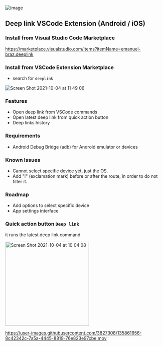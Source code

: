 ![image](https://user-images.githubusercontent.com/3827308/135861079-6f39a13a-393d-4fb6-a487-76652636cd0e.png)
## Deep link VSCode Extension (Android / iOS)

### Install from Visual Studio Code Marketplace
https://marketplace.visualstudio.com/items?itemName=emanuel-braz.deeplink

### Install from VSCode Extension Marketplace
- search for `deeplink`

![Screen Shot 2021-10-04 at 11 49 06](https://user-images.githubusercontent.com/3827308/135874658-9d3f4225-c3ca-4a57-8fc0-59d55ac994c2.png)

  
### Features
- Open deep link from VSCode commands
- Open latest deep link from quick action button
- Deep links history

### Requirements
- Android Debug Bridge (adb) for Android emulator or devices

### Known Issues
- Cannot select specific device yet, just the OS.
- Add "!" (exclamation mark) before or after the route, in order to do not filter it.

### Roadmap
- Add options to select specific device
- App settings interface


### Quick action button `Deep link`
it runs the latest deep link command  
  

<img width="267" alt="Screen Shot 2021-10-04 at 10 04 08" src="https://user-images.githubusercontent.com/3827308/135861830-ae09cdc1-25ed-4c4c-90d5-e3704fc155f6.png">


https://user-images.githubusercontent.com/3827308/135861656-8c42342c-7a5a-4445-8819-76e823e97cbe.mov
